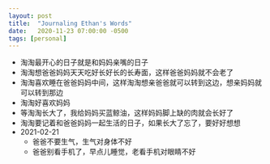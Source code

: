```yaml
---
layout: post
title:  "Journaling Ethan's Words"
date:   2020-11-23 07:00:00 -0500
tags: [personal]
---
```


* 淘淘最开心的日子就是和妈妈亲嘴的日子
* 淘淘想爸爸妈妈天天吃好长好长的长寿面，这样爸爸妈妈就不会老了
* 淘淘喜欢睡在爸爸妈妈中间，这样淘淘想亲爸爸就可以转到这边，想亲妈妈就可以转到那边
* 淘淘好喜欢妈妈
* 等淘淘长大了，我给妈妈买蓝鲸油，这样妈妈脚上缺的肉就会长好了
* 淘淘要记着和爸爸妈妈一起生活的日子，如果长大了忘了，要好好想想
* 2021-02-21
  * 爸爸不要生气，生气对身体不好
  * 爸爸别看手机了，早点儿睡觉，老看手机对眼睛不好
